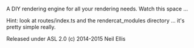 A DIY rendering engine for all your rendering needs. Watch this space ...

Hint: look at routes/index.ts and the rendercat_modules directory ... it's pretty simple really.

Released under ASL 2.0 (c) 2014-2015 Neil Ellis